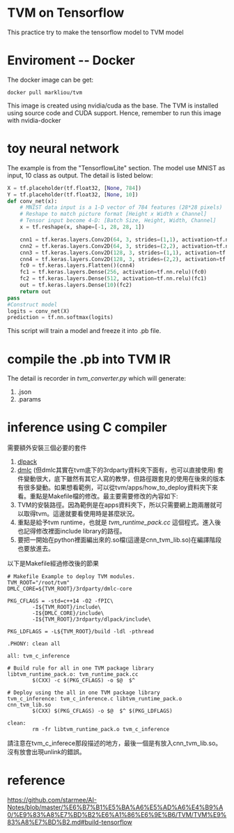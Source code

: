 TVM on Tensorflow
==
This practice try to make the tensorflow model to TVM model

# Enviroment -- Docker
The docker image can be get:
```
docker pull markliou/tvm
```
This image is created using nvidia/cuda as the base. The TVM is installed using source code and CUDA support. Hence, remember to run this image with nvidia-docker

# toy neural network
The example is from the "TensorflowLite" section. The model use MNIST as input, 10 class as output. The detail is listed below:
```python
X = tf.placeholder(tf.float32, [None, 784])
Y = tf.placeholder(tf.float32, [None, 10])
def conv_net(x):
    # MNIST data input is a 1-D vector of 784 features (28*28 pixels)
    # Reshape to match picture format [Height x Width x Channel]
    # Tensor input become 4-D: [Batch Size, Height, Width, Channel]
    x = tf.reshape(x, shape=[-1, 28, 28, 1])

    cnn1 = tf.keras.layers.Conv2D(64, 3, strides=(1,1), activation=tf.nn.relu)(x)
    cnn2 = tf.keras.layers.Conv2D(64, 3, strides=(2,2), activation=tf.nn.relu)(cnn1)
    cnn3 = tf.keras.layers.Conv2D(128, 3, strides=(1,1), activation=tf.nn.relu)(cnn2)
    cnn4 = tf.keras.layers.Conv2D(128, 3, strides=(2,2), activation=tf.nn.relu)(cnn3)
    fc0 = tf.keras.layers.Flatten()(cnn4)
    fc1 = tf.keras.layers.Dense(256, activation=tf.nn.relu)(fc0)
    fc2 = tf.keras.layers.Dense(512, activation=tf.nn.relu)(fc1)
    out = tf.keras.layers.Dense(10)(fc2)
    return out
pass
#Construct model
logits = conv_net(X)
prediction = tf.nn.softmax(logits)
```
This script will train a model and freeze it into .pb file.

# compile the .pb into TVM IR
The detail is recorder in *tvm_converter.py* which will generate:
1. .json
2. .params 

# inference using C compiler
需要額外安裝三個必要的套件
1. [dlpack](https://github.com/dmlc/dlpack) 
2. [dmlc](https://github.com/dmlc/dmlc-core) (但dmlc其實在tvm底下的3rdparty資料夾下面有，也可以直接使用)
套件變動很大，底下雖然有其它人寫的教學，但路徑跟套見的使用在後來的版本有很多變動。如果想看範例，可以從tvm/apps/how_to_deploy資料夾下來看。重點是Makefile檔的修改。最主要需要修改的內容如下:
1. TVM的安裝路徑。因為範例是在apps資料夾下，所以只需要網上跑兩層就可以取得tvm。這邊就要看使用時是甚麼狀況。
2. 重點是給予tvm runtime，也就是 *tvm_runtime_pack.cc* 這個程式。進入後也記得修改裡面include library的路徑。
3. 要把一開始在python裡面編出來的.so檔(這邊是cnn_tvm_lib.so)在編譯階段也要放進去。

以下是Makefile經過修改後的節果
```=
# Makefile Example to deploy TVM modules.
TVM_ROOT="/root/tvm"
DMLC_CORE=${TVM_ROOT}/3rdparty/dmlc-core

PKG_CFLAGS = -std=c++14 -O2 -fPIC\
        -I${TVM_ROOT}/include\
        -I${DMLC_CORE}/include\
        -I${TVM_ROOT}/3rdparty/dlpack/include\

PKG_LDFLAGS = -L${TVM_ROOT}/build -ldl -pthread

.PHONY: clean all

all: tvm_c_inference

# Build rule for all in one TVM package library
libtvm_runtime_pack.o: tvm_runtime_pack.cc
        $(CXX) -c $(PKG_CFLAGS) -o $@  $^

# Deploy using the all in one TVM package library
tvm_c_inference: tvm_c_inference.c libtvm_runtime_pack.o cnn_tvm_lib.so
        $(CXX) $(PKG_CFLAGS) -o $@  $^ $(PKG_LDFLAGS)

clean:
        rm -fr libtvm_runtime_pack.o tvm_c_inference
```
請注意在tvm_c_inferece那段描述的地方，最後一個是有放入cnn_tvm_lib.so。沒有放會出現unlink的錯誤。

# reference
https://github.com/starmee/AI-Notes/blob/master/%E6%B7%B1%E5%BA%A6%E5%AD%A6%E4%B9%A0/%E9%83%A8%E7%BD%B2%E6%A1%86%E6%9E%B6/TVM/TVM%E9%83%A8%E7%BD%B2.md#build-tensorflow